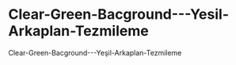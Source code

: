 # Clear-Green-Bacground---Yesil-Arkaplan-Tezmileme
Clear-Green-Bacground---Yeşil-Arkaplan-Tezmileme
